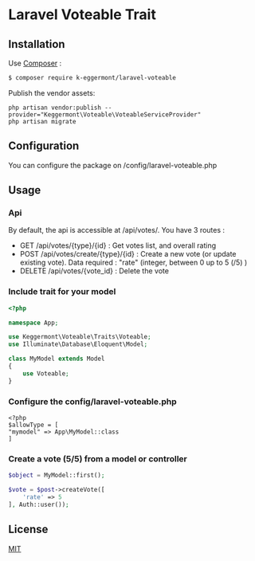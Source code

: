 # Laravel Voteable Trait

## Installation

Use [Composer](https://getcomposer.org/) :

``` bash
$ composer require k-eggermont/laravel-voteable
```

Publish the vendor assets:

```
php artisan vendor:publish --provider="Keggermont\Voteable\VoteableServiceProvider" 
php artisan migrate
```

## Configuration

You can configure the package on /config/laravel-voteable.php

## Usage

### Api

By default, the api is accessible at /api/votes/. You have 3 routes :
* GET /api/votes/{type}/{id} : Get votes list, and overall rating
* POST /api/votes/create/{type}/{id} : Create a new vote (or update existing vote). Data required : "rate" (integer, between 0 up to 5 (/5) )
* DELETE /api/votes/{vote_id} : Delete the vote


### Include trait for your model
``` php
<?php

namespace App;

use Keggermont\Voteable\Traits\Voteable;
use Illuminate\Database\Eloquent\Model;

class MyModel extends Model
{
    use Voteable;
}
```


### Configure the config/laravel-voteable.php
```
<?php
$allowType = [
"mymodel" => App\MyModel::class
]
```



### Create a vote (5/5) from a model or controller
``` php
$object = MyModel::first();

$vote = $post->createVote([
    'rate' => 5
], Auth::user());

```
 


## License

[MIT](LICENSE)